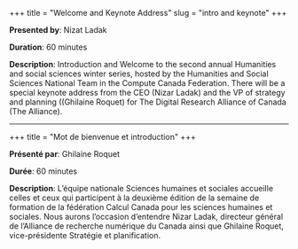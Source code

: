 +++
title = "Welcome and Keynote Address"
slug = "intro and keynote"
+++

**Presented by**: Nizat Ladak

**Duration**: 60 minutes

**Description**: Introduction and Welcome to the second annual Humanities and social sciences winter series, hosted by the Humanities and Social Sciences National Team in the Compute Canada Federation. 
                 There will be a special keynote address from the CEO (Nizar Ladak) and the VP of strategy and planning ((Ghilaine Roquet) for The Digital Research Alliance of Canada (The Alliance). 
<br>

---
+++
title = "Mot de bienvenue et introduction"
+++

**Présenté par**: Ghilaine Roquet

**Durée**: 60 minutes

**Description**: L’équipe nationale Sciences humaines et sociales accueille celles et ceux qui participent à la deuxième édition de la semaine de formation de la fédération Calcul Canada pour les sciences humaines et sociales. 
Nous aurons l’occasion d’entendre Nizar Ladak, directeur général de l’Alliance de recherche numérique du Canada ainsi que Ghilaine Roquet, vice-présidente Stratégie et planification.

